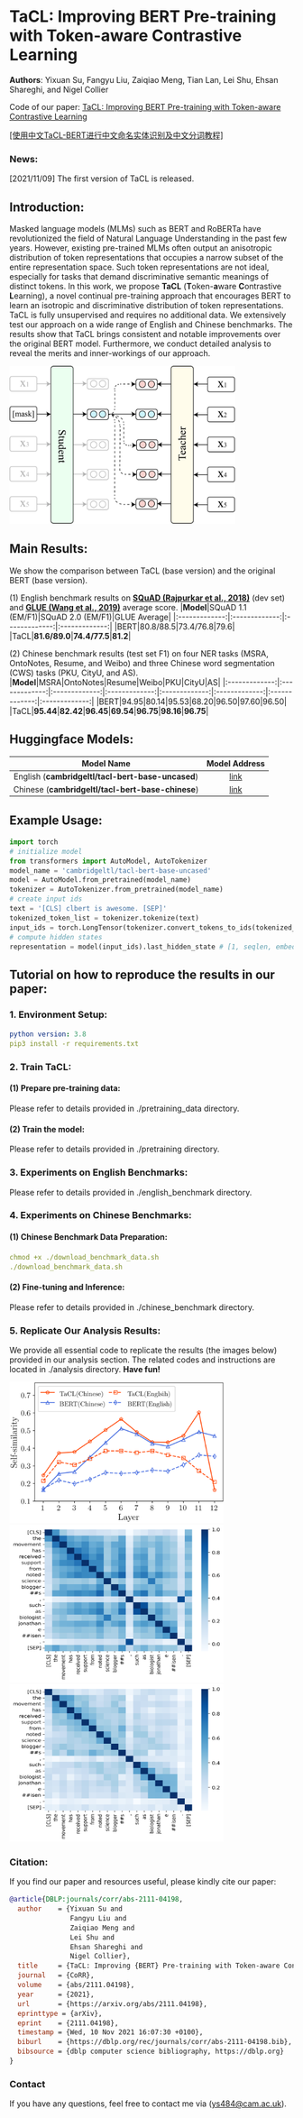 # TaCL: Improving BERT Pre-training with Token-aware Contrastive Learning
**Authors**: Yixuan Su, Fangyu Liu, Zaiqiao Meng, Tian Lan, Lei Shu, Ehsan Shareghi, and Nigel Collier

Code of our paper: [TaCL: Improving BERT Pre-training with Token-aware Contrastive Learning](https://arxiv.org/abs/2111.04198)

[[使用中文TaCL-BERT进行中文命名实体识别及中文分词教程]](https://github.com/yxuansu/Chinese-TaCL-BERT-NER-CWS)

### News:
[2021/11/09] The first version of TaCL is released.


## Introduction:
Masked language models (MLMs) such as BERT and RoBERTa have revolutionized the field of Natural Language Understanding in the past few years. However, existing pre-trained MLMs often output an anisotropic distribution of token representations that occupies a narrow subset of the entire representation space. Such token representations are not ideal, especially for tasks that demand discriminative semantic meanings of distinct tokens. In this work, we propose **TaCL** (**T**oken-**a**ware **C**ontrastive **L**earning), a novel continual pre-training approach that encourages BERT to learn an isotropic and discriminative distribution of token representations. TaCL is fully unsupervised and requires no additional data. We extensively test our approach on a wide range of English and Chinese benchmarks. The results show that TaCL brings consistent and notable improvements over the original BERT model. Furthermore, we conduct detailed analysis to reveal the merits and inner-workings of our approach.

<img src="https://github.com/yxuansu/TaCL/blob/main/overview.png" width="400" height="280">



## Main Results:

We show the comparison between TaCL (base version) and the original BERT (base version). 

(1) English benchmark results on **[SQuAD (Rajpurkar et al., 2018)](https://rajpurkar.github.io/SQuAD-explorer/)** (dev set) and **[GLUE (Wang et al., 2019)](https://gluebenchmark.com/)** average score.
|**Model**|SQuAD 1.1 (EM/F1)|SQuAD 2.0 (EM/F1)|GLUE Average|
|:-------------:|:-------------:|:-------------:|:-------------:|
|BERT|80.8/88.5|73.4/76.8|79.6|
|TaCL|**81.6/89.0**|**74.4/77.5**|**81.2**|

(2) Chinese benchmark results (test set F1) on four NER tasks (MSRA, OntoNotes, Resume, and Weibo) and three Chinese word segmentation (CWS) tasks (PKU, CityU, and AS).
|**Model**|MSRA|OntoNotes|Resume|Weibo|PKU|CityU|AS|
|:-------------:|:-------------:|:-------------:|:-------------:|:-------------:|:-------------:|:-------------:|:-------------:|
|BERT|94.95|80.14|95.53|68.20|96.50|97.60|96.50|
|TaCL|**95.44**|**82.42**|**96.45**|**69.54**|**96.75**|**98.16**|**96.75**|
## Huggingface Models:

|Model Name|Model Address|
|:-------------:|:-------------:|
|English (**cambridgeltl/tacl-bert-base-uncased**)|[link](https://huggingface.co/cambridgeltl/tacl-bert-base-uncased)|
|Chinese (**cambridgeltl/tacl-bert-base-chinese**)|[link](https://huggingface.co/cambridgeltl/tacl-bert-base-chinese)|

## Example Usage:
```python
import torch
# initialize model
from transformers import AutoModel, AutoTokenizer
model_name = 'cambridgeltl/tacl-bert-base-uncased'
model = AutoModel.from_pretrained(model_name)
tokenizer = AutoTokenizer.from_pretrained(model_name)
# create input ids
text = '[CLS] clbert is awesome. [SEP]'
tokenized_token_list = tokenizer.tokenize(text)
input_ids = torch.LongTensor(tokenizer.convert_tokens_to_ids(tokenized_token_list)).view(1, -1)
# compute hidden states
representation = model(input_ids).last_hidden_state # [1, seqlen, embed_dim]
```

## Tutorial on how to reproduce the results in our paper:
### 1. Environment Setup:
```yaml
python version: 3.8
pip3 install -r requirements.txt
```
### 2. Train TaCL:
#### (1) Prepare pre-training data:
Please refer to details provided in ./pretraining_data directory.
#### (2) Train the model:
Please refer to details provided in ./pretraining directory.

### 3. Experiments on English Benchmarks:
Please refer to details provided in ./english_benchmark directory.

### 4. Experiments on Chinese Benchmarks:
#### (1) Chinese Benchmark Data Preparation:
```yaml
chmod +x ./download_benchmark_data.sh
./download_benchmark_data.sh
```
#### (2) Fine-tuning and Inference:
Please refer to details provided in ./chinese_benchmark directory.

### 5. Replicate Our Analysis Results:
We provide all essential code to replicate the results (the images below) provided in our analysis section. The related codes and instructions are located in ./analysis directory. **Have fun!** 

<img src="https://github.com/yxuansu/TaCL/blob/main/analysis/self-similarity.png" width="380" height="250">
<img src="https://github.com/yxuansu/TaCL/blob/main/analysis/bert_heatmap.png" width="380" height="280">
<img src="https://github.com/yxuansu/TaCL/blob/main/analysis/tacl_heatmap.png" width="380" height="280">

### Citation:
If you find our paper and resources useful, please kindly cite our paper:

```bibtex
@article{DBLP:journals/corr/abs-2111-04198,
  author    = {Yixuan Su and
               Fangyu Liu and
               Zaiqiao Meng and
               Lei Shu and
               Ehsan Shareghi and
               Nigel Collier},
  title     = {TaCL: Improving {BERT} Pre-training with Token-aware Contrastive Learning},
  journal   = {CoRR},
  volume    = {abs/2111.04198},
  year      = {2021},
  url       = {https://arxiv.org/abs/2111.04198},
  eprinttype = {arXiv},
  eprint    = {2111.04198},
  timestamp = {Wed, 10 Nov 2021 16:07:30 +0100},
  biburl    = {https://dblp.org/rec/journals/corr/abs-2111-04198.bib},
  bibsource = {dblp computer science bibliography, https://dblp.org}
}
```

### Contact
If you have any questions, feel free to contact me via (ys484@cam.ac.uk).
